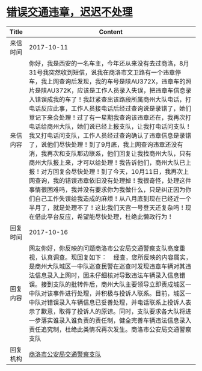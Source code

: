 # <a href="http://www.shangluo.gov.cn/zmhd/ldxxxx.jsp?urltype=leadermail.LeaderMailContentUrl&wbtreeid=1112&leadermailid=4372">错误交通违章，迟迟不处理</a>
|Title|Content|
|:---:|---|
|来信时间|2017-10-11|
|来信内容|你好，我是西安的一名车主，今年还从来没有去过商洛，8月31号我突然收到短信，说我在商洛市文卫路有一个违章停车，我上网查询后发现，我的车号是陕AU372X，违章车的照片是陕AU372K，应该是工作人员录入失误，把违章车信息录入错误成我的车了！我赶紧查出该路段所属商州大队电话，打电话反应此事，工作人员接电话后经过查询说是录错了，她们登记下来会处理！过了有一星期我查询该违章还在，我再次打电话给商州大队，她们说已经上报支队，让我打电话问支队！我又打电话问支队，工作人员经过查询确认了违章信息是录错了，说他们尽快处理！到了9月底，我上网查询违章还没有消，我再次和支队那边联系，他们回复让我找商州大队，只有商州大队报上来，才可以给处理！我告诉他们，商州大队已上报！对方回复会尽快处理！到了今天，10月11日，我再次上网查询，我的错误违章依旧没有处理掉！我很奇怪，处理这件事情很困难吗，我并没有要求你为我做什么，只是纠正因为你们自己工作失误给我造成的麻烦！从八月底到现在已经近一个半月了，就是处理不了！这比我们天宫一号登天还复杂吗！现在借此平台反应，希望能尽快处理，杜绝此懒政行为！|
|回复时间|2017-10-16|
|回复内容|网友你好，你反映的问题商洛市公安局交通警察支队高度重视，认真调查。现回复如下：    经查，您所反映的内容属实，是商州大队城区一中队巡查民警在巡查时发现违章车辆对其违法信息录入上网时，因未仔细核对导致违法车辆录入信息错误。接到支队的批转件后，商州大队主要领导立即责成城区一中队对该事件进行处理，并积极与投诉人联系。目前，城区一中队对错误录入车辆信息已妥善处理，并电话联系上投诉人表示了歉意，取得了投诉人的原谅。同时，支队要求各大队将进一步落实谁录入谁负责的责任制，健全完善车辆违法信息录入责任追究制，杜绝此类情况再次发生。商洛市公安局交通警察支队|
|回复机构|<a href="../../categories/agencies/商洛市公安局交通警察支队.md">商洛市公安局交通警察支队</a>|